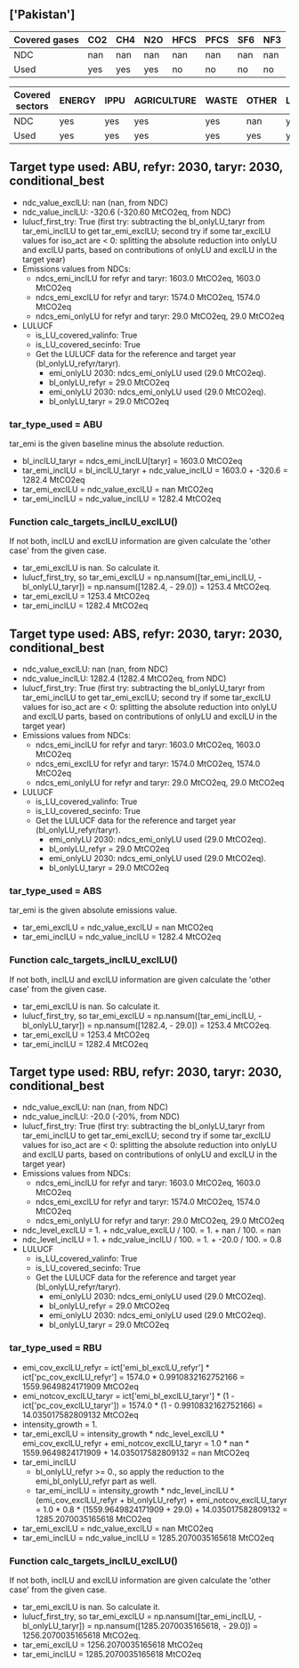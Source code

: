 ## ['Pakistan']



| Covered gases | CO2 | CH4 | N2O | HFCS | PFCS | SF6 | NF3 |
| ---- | ---- | ---- | ---- | ---- | ---- | ---- | ----  |
| NDC | nan | nan | nan | nan | nan | nan | nan |
| Used | yes | yes | yes | no | no | no | no |

| Covered sectors | ENERGY | IPPU | AGRICULTURE | WASTE | OTHER | LULUCF |
| ---- | ---- | ---- | ---- | ---- | ---- | ----  |
| NDC | yes | yes | yes | yes | nan | yes |
| Used | yes | yes | yes | yes | yes | yes |



## Target type used: ABU, refyr: 2030, taryr: 2030, conditional_best
- ndc_value_exclLU: nan (nan, from NDC)
- ndc_value_inclLU: -320.6 (-320.60 MtCO2eq, from NDC)
- lulucf_first_try: True
(first try: subtracting the bl_onlyLU_taryr from tar_emi_inclLU to get tar_emi_exclLU;
second try if some tar_exclLU values for iso_act are < 0: splitting the absolute reduction into onlyLU and exclLU parts, based on contributions of onlyLU and exclLU in the target year)
- Emissions values from NDCs:
  - ndcs_emi_inclLU for refyr and taryr: 1603.0 MtCO2eq, 1603.0 MtCO2eq
  - ndcs_emi_exclLU for refyr and taryr: 1574.0 MtCO2eq, 1574.0 MtCO2eq
  - ndcs_emi_onlyLU for refyr and taryr: 29.0 MtCO2eq, 29.0 MtCO2eq
- LULUCF
  - is_LU_covered_valinfo: True
  - is_LU_covered_secinfo: True
  - Get the LULUCF data for the reference and target year (bl_onlyLU_refyr/taryr).
    - emi_onlyLU 2030: ndcs_emi_onlyLU used (29.0 MtCO2eq).
    - bl_onlyLU_refyr = 29.0 MtCO2eq
    - emi_onlyLU 2030: ndcs_emi_onlyLU used (29.0 MtCO2eq).
    - bl_onlyLU_taryr = 29.0 MtCO2eq
### tar_type_used = ABU
tar_emi is the given baseline minus the absolute reduction.
- bl_inclLU_taryr = ndcs_emi_inclLU[taryr] = 1603.0 MtCO2eq
- tar_emi_inclLU = bl_inclLU_taryr + ndc_value_inclLU = 1603.0 + -320.6 = 1282.4 MtCO2eq
- tar_emi_exclLU = ndc_value_exclLU = nan MtCO2eq
- tar_emi_inclLU = ndc_value_inclLU = 1282.4 MtCO2eq
### Function calc_targets_inclLU_exclLU()
If not both, inclLU and exclLU information are given calculate the 'other case' from the given case.
- tar_emi_exclLU is nan. So calculate it.
- lulucf_first_try, so tar_emi_exclLU = np.nansum([tar_emi_inclLU, -bl_onlyLU_taryr]) = np.nansum([1282.4, - 29.0]) = 1253.4 MtCO2eq.
- tar_emi_exclLU = 1253.4 MtCO2eq
- tar_emi_inclLU = 1282.4 MtCO2eq



## Target type used: ABS, refyr: 2030, taryr: 2030, conditional_best
- ndc_value_exclLU: nan (nan, from NDC)
- ndc_value_inclLU: 1282.4 (1282.4 MtCO2eq, from NDC)
- lulucf_first_try: True
(first try: subtracting the bl_onlyLU_taryr from tar_emi_inclLU to get tar_emi_exclLU;
second try if some tar_exclLU values for iso_act are < 0: splitting the absolute reduction into onlyLU and exclLU parts, based on contributions of onlyLU and exclLU in the target year)
- Emissions values from NDCs:
  - ndcs_emi_inclLU for refyr and taryr: 1603.0 MtCO2eq, 1603.0 MtCO2eq
  - ndcs_emi_exclLU for refyr and taryr: 1574.0 MtCO2eq, 1574.0 MtCO2eq
  - ndcs_emi_onlyLU for refyr and taryr: 29.0 MtCO2eq, 29.0 MtCO2eq
- LULUCF
  - is_LU_covered_valinfo: True
  - is_LU_covered_secinfo: True
  - Get the LULUCF data for the reference and target year (bl_onlyLU_refyr/taryr).
    - emi_onlyLU 2030: ndcs_emi_onlyLU used (29.0 MtCO2eq).
    - bl_onlyLU_refyr = 29.0 MtCO2eq
    - emi_onlyLU 2030: ndcs_emi_onlyLU used (29.0 MtCO2eq).
    - bl_onlyLU_taryr = 29.0 MtCO2eq
### tar_type_used = ABS
tar_emi is the given absolute emissions value.
- tar_emi_exclLU = ndc_value_exclLU = nan MtCO2eq
- tar_emi_inclLU = ndc_value_inclLU = 1282.4 MtCO2eq
### Function calc_targets_inclLU_exclLU()
If not both, inclLU and exclLU information are given calculate the 'other case' from the given case.
- tar_emi_exclLU is nan. So calculate it.
- lulucf_first_try, so tar_emi_exclLU = np.nansum([tar_emi_inclLU, -bl_onlyLU_taryr]) = np.nansum([1282.4, - 29.0]) = 1253.4 MtCO2eq.
- tar_emi_exclLU = 1253.4 MtCO2eq
- tar_emi_inclLU = 1282.4 MtCO2eq



## Target type used: RBU, refyr: 2030, taryr: 2030, conditional_best
- ndc_value_exclLU: nan (nan, from NDC)
- ndc_value_inclLU: -20.0 (-20%, from NDC)
- lulucf_first_try: True
(first try: subtracting the bl_onlyLU_taryr from tar_emi_inclLU to get tar_emi_exclLU;
second try if some tar_exclLU values for iso_act are < 0: splitting the absolute reduction into onlyLU and exclLU parts, based on contributions of onlyLU and exclLU in the target year)
- Emissions values from NDCs:
  - ndcs_emi_inclLU for refyr and taryr: 1603.0 MtCO2eq, 1603.0 MtCO2eq
  - ndcs_emi_exclLU for refyr and taryr: 1574.0 MtCO2eq, 1574.0 MtCO2eq
  - ndcs_emi_onlyLU for refyr and taryr: 29.0 MtCO2eq, 29.0 MtCO2eq
- ndc_level_exclLU = 1. + ndc_value_exclLU / 100. = 1. + nan / 100. = nan
- ndc_level_inclLU = 1. + ndc_value_inclLU / 100. = 1. + -20.0 / 100. = 0.8
- LULUCF
  - is_LU_covered_valinfo: True
  - is_LU_covered_secinfo: True
  - Get the LULUCF data for the reference and target year (bl_onlyLU_refyr/taryr).
    - emi_onlyLU 2030: ndcs_emi_onlyLU used (29.0 MtCO2eq).
    - bl_onlyLU_refyr = 29.0 MtCO2eq
    - emi_onlyLU 2030: ndcs_emi_onlyLU used (29.0 MtCO2eq).
    - bl_onlyLU_taryr = 29.0 MtCO2eq
### tar_type_used = RBU
- emi_cov_exclLU_refyr = ict['emi_bl_exclLU_refyr'] * ict['pc_cov_exclLU_refyr'] = 1574.0 * 0.9910832162752166 = 1559.9649824171909 MtCO2eq
- emi_notcov_exclLU_taryr = ict['emi_bl_exclLU_taryr'] * (1 - ict['pc_cov_exclLU_taryr']) = 1574.0 * (1 - 0.9910832162752166) = 14.035017582809132 MtCO2eq
- intensity_growth = 1.
- tar_emi_exclLU = intensity_growth * ndc_level_exclLU * emi_cov_exclLU_refyr + emi_notcov_exclLU_taryr = 1.0 * nan * 1559.9649824171909 + 14.035017582809132 = nan MtCO2eq
- tar_emi_inclLU
  - bl_onlyLU_refyr >= 0., so apply the reduction to the emi_bl_onlyLU_refyr part as well.
  - tar_emi_inclLU = intensity_growth * ndc_level_inclLU * (emi_cov_exclLU_refyr + bl_onlyLU_refyr) + emi_notcov_exclLU_taryr = 1.0 * 0.8 * (1559.9649824171909 + 29.0) + 14.035017582809132 = 1285.2070035165618 MtCO2eq
- tar_emi_exclLU = ndc_value_exclLU = nan MtCO2eq
- tar_emi_inclLU = ndc_value_inclLU = 1285.2070035165618 MtCO2eq
### Function calc_targets_inclLU_exclLU()
If not both, inclLU and exclLU information are given calculate the 'other case' from the given case.
- tar_emi_exclLU is nan. So calculate it.
- lulucf_first_try, so tar_emi_exclLU = np.nansum([tar_emi_inclLU, -bl_onlyLU_taryr]) = np.nansum([1285.2070035165618, - 29.0]) = 1256.2070035165618 MtCO2eq.
- tar_emi_exclLU = 1256.2070035165618 MtCO2eq
- tar_emi_inclLU = 1285.2070035165618 MtCO2eq